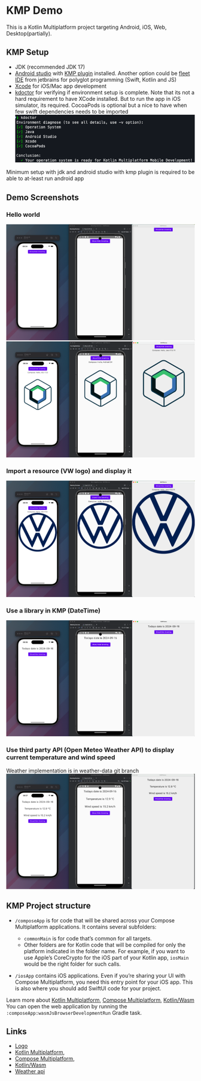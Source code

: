 # KMP Demo
This is a Kotlin Multiplatform project targeting Android, iOS, Web, Desktop(partially).

## KMP Setup
- JDK (recommended JDK 17)
- [Android studio](https://developer.android.com/studio) with
[KMP plugin](https://plugins.jetbrains.com/plugin/14936-kotlin-multiplatform) installed.
Another option could be [fleet IDE](https://www.jetbrains.com/fleet/) from jetbrains for
polyglot programming (Swift, Kotlin and JS)
- [Xcode](https://developer.apple.com/xcode/) for iOS/Mac app development
- [kdoctor](https://github.com/Kotlin/kdoctor) for verifying if environment setup is complete.
Note that its not a hard requirement to have XCode installed. But to run the 
app in iOS simulator, its required.
CocoaPods is optional but a nice to have when few swift dependencies needs to be imported
![kdoctor.png](docs%2Fimages%2Fkdoctor.png)

Minimum setup with jdk and android studio with kmp plugin is required
to be able to at-least run android app

## Demo Screenshots

### Hello world
![hello-world.png](docs%2Fimages%2Fhello-world.png)
![hello-world-with-graphics.png](docs%2Fimages%2Fhello-world-with-graphics.png)

### Import a resource (VW logo) and display it
![hello-world-with-vw-logo.png](docs%2Fimages%2Fhello-world-with-vw-logo.png)

### Use a library in KMP (DateTime)
![kotlinx-datetime-lib.png](docs%2Fimages%2Fkotlinx-datetime-lib.png)

### Use third party API (Open Meteo Weather API) to display current temperature and wind speed
Weather implementation is in weather-data git branch
![weather-api.png](docs%2Fimages%2Fweather-api.png)

## KMP Project structure

* `/composeApp` is for code that will be shared across your Compose Multiplatform applications.
  It contains several subfolders:
  - `commonMain` is for code that’s common for all targets.
  - Other folders are for Kotlin code that will be compiled for only the platform indicated in the folder name.
    For example, if you want to use Apple’s CoreCrypto for the iOS part of your Kotlin app,
    `iosMain` would be the right folder for such calls.

* `/iosApp` contains iOS applications. Even if you’re sharing your UI with Compose Multiplatform,
  you need this entry point for your iOS app. This is also where you should add SwiftUI code for your project.


Learn more about [Kotlin Multiplatform](https://www.jetbrains.com/help/kotlin-multiplatform-dev/get-started.html),
[Compose Multiplatform](https://github.com/JetBrains/compose-multiplatform/#compose-multiplatform),
[Kotlin/Wasm](https://kotl.in/wasm/)
You can open the web application by running the `:composeApp:wasmJsBrowserDevelopmentRun` Gradle task.

## Links
- [Logo](https://upload.wikimedia.org/wikipedia/commons/6/6d/Volkswagen_logo_2019.svg)
- [Kotlin Multiplatform](https://www.jetbrains.com/help/kotlin-multiplatform-dev/get-started.html),
- [Compose Multiplatform](https://github.com/JetBrains/compose-multiplatform/#compose-multiplatform),
- [Kotlin/Wasm](https://kotl.in/wasm/)
- [Weather api](https://api.open-meteo.com/v1/forecast?latitude=52.52&longitude=13.41&current_weather=true&timezone=Europe%2FBerlin)